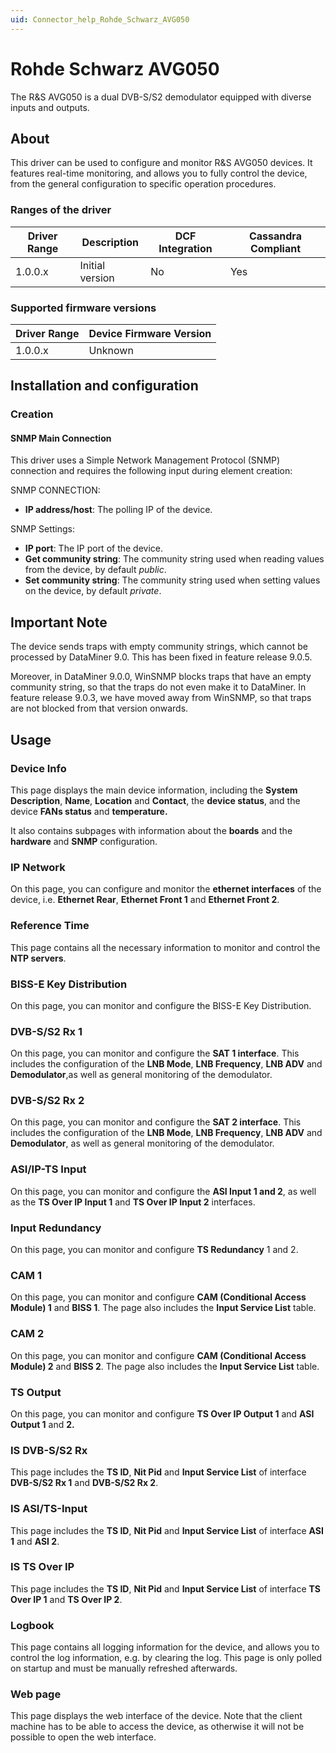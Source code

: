 ```yaml
---
uid: Connector_help_Rohde_Schwarz_AVG050
---
```


# Rohde Schwarz AVG050

The R&S AVG050 is a dual DVB-S/S2 demodulator equipped with diverse inputs and outputs.

## About

This driver can be used to configure and monitor R&S AVG050 devices. It features real-time monitoring, and allows you to fully control the device, from the general configuration to specific operation procedures.

### Ranges of the driver

| **Driver Range** | **Description** | **DCF Integration** | **Cassandra Compliant** |
|------------------|-----------------|---------------------|-------------------------|
| 1.0.0.x          | Initial version | No                  | Yes                     |

### Supported firmware versions

| **Driver Range** | **Device Firmware Version** |
|------------------|-----------------------------|
| 1.0.0.x          | Unknown                     |

## Installation and configuration

### Creation

#### SNMP Main Connection

This driver uses a Simple Network Management Protocol (SNMP) connection and requires the following input during element creation:

SNMP CONNECTION:

- **IP address/host**: The polling IP of the device.

SNMP Settings:

- **IP port**: The IP port of the device.
- **Get community string**: The community string used when reading values from the device, by default *public*.
- **Set community string**: The community string used when setting values on the device, by default *private*.

## Important Note

The device sends traps with empty community strings, which cannot be processed by DataMiner 9.0. This has been fixed in feature release 9.0.5.

Moreover, in DataMiner 9.0.0, WinSNMP blocks traps that have an empty community string, so that the traps do not even make it to DataMiner. In feature release 9.0.3, we have moved away from WinSNMP, so that traps are not blocked from that version onwards.

## Usage

### Device Info

This page displays the main device information, including the **System Description**, **Name**, **Location** and **Contact**, the **device status**, and the device **FANs status** and **temperature.**

It also contains subpages with information about the **boards** and the **hardware** and **SNMP** configuration.

### IP Network

On this page, you can configure and monitor the **ethernet interfaces** of the device, i.e. **Ethernet Rear**, **Ethernet Front 1** and **Ethernet Front 2**.

### Reference Time

This page contains all the necessary information to monitor and control the **NTP servers**.

### BISS-E Key Distribution

On this page, you can monitor and configure the BISS-E Key Distribution.

### DVB-S/S2 Rx 1

On this page, you can monitor and configure the **SAT 1 interface**. This includes the configuration of the **LNB Mode**, **LNB Frequency**, **LNB ADV** and **Demodulator**,as well as general monitoring of the demodulator.

### DVB-S/S2 Rx 2

On this page, you can monitor and configure the **SAT 2 interface**. This includes the configuration of the **LNB Mode**, **LNB Frequency**, **LNB ADV** and **Demodulator**, as well as general monitoring of the demodulator.

### ASI/IP-TS Input

On this page, you can monitor and configure the **ASI Input 1 and 2**, as well as the **TS Over IP Input 1** and **TS Over IP Input 2** interfaces.

### Input Redundancy

On this page, you can monitor and configure **TS Redundancy** 1 and 2.

### CAM 1

On this page, you can monitor and configure **CAM (Conditional Access Module) 1** and **BISS 1**. The page also includes the **Input Service List** table.

### CAM 2

On this page, you can monitor and configure **CAM (Conditional Access Module) 2** and **BISS 2**. The page also includes the **Input Service List** table.

### TS Output

On this page, you can monitor and configure **TS Over IP Output 1** and **ASI Output 1** and **2.**

### IS DVB-S/S2 Rx

This page includes the **TS ID**, **Nit Pid** and **Input Service List** of interface **DVB-S/S2 Rx 1** and **DVB-S/S2 Rx 2**.

### IS ASI/TS-Input

This page includes the **TS ID**, **Nit Pid** and **Input Service List** of interface **ASI 1** and **ASI 2**.

### IS TS Over IP

This page includes the **TS ID**, **Nit Pid** and **Input Service List** of interface **TS Over IP 1** and **TS Over IP 2**.

### Logbook

This page contains all logging information for the device, and allows you to control the log information, e.g. by clearing the log. This page is only polled on startup and must be manually refreshed afterwards.

### Web page

This page displays the web interface of the device. Note that the client machine has to be able to access the device, as otherwise it will not be possible to open the web interface.

